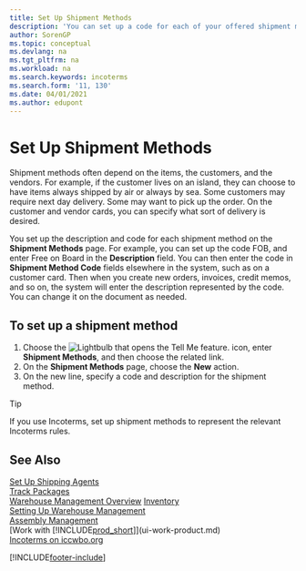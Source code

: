 ```yaml
---
title: Set Up Shipment Methods
description: 'You can set up a code for each of your offered shipment methods, and enter information about them.'
author: SorenGP
ms.topic: conceptual
ms.devlang: na
ms.tgt_pltfrm: na
ms.workload: na
ms.search.keywords: incoterms
ms.search.form: '11, 130'
ms.date: 04/01/2021
ms.author: edupont
---
```

# Set Up Shipment Methods

Shipment methods often depend on the items, the customers, and the vendors. For example, if the customer lives on an island, they can choose to have items always shipped by air or always by sea. Some customers may require next day delivery. Some may want to pick up the order. On the customer and vendor cards, you can specify what sort of delivery is desired.

You set up the description and code for each shipment method on the **Shipment Methods** page. For example, you can set up the code FOB, and enter Free on Board in the **Description** field. You can then enter the code in **Shipment Method Code** fields elsewhere in the system, such as on a customer card. Then when you create new orders, invoices, credit memos, and so on, the system will enter the description represented by the code. You can change it on the document as needed.

## To set up a shipment method

1. Choose the ![Lightbulb that opens the Tell Me feature.](media/ui-search/search_small.png "Tell me what you want to do") icon, enter **Shipment Methods**, and then choose the related link.
2. On the **Shipment Methods** page, choose the **New** action.
3. On the new line, specify a code and description for the shipment method.

> [!TIP]
> If you use Incoterms, set up shipment methods to represent the relevant Incoterms rules.  

## See Also

[Set Up Shipping Agents](sales-how-to-set-up-shipping-agents.md)  
[Track Packages](sales-how-track-packages.md)  
[Warehouse Management Overview](design-details-warehouse-management.md)
[Inventory](inventory-manage-inventory.md)  
[Setting Up Warehouse Management](warehouse-setup-warehouse.md)  
[Assembly Management](assembly-assemble-items.md)  
[Work with [!INCLUDE[prod_short](includes/prod_short.md)]](ui-work-product.md)  
[Incoterms on iccwbo.org](https://iccwbo.org/resources-for-business/incoterms-rules)  

[!INCLUDE[footer-include](includes/footer-banner.md)]